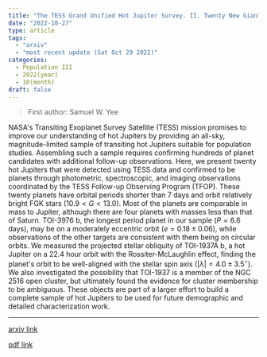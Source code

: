 ```yaml
---
title: "The TESS Grand Unified Hot Jupiter Survey. II. Twenty New Giant Planets"
date: "2022-10-27"
type: article
tags:
  - "arxiv"
  - "most recent update (Sat Oct 29 2022)"
categories:
  - Population III
  - 2022(year)
  - 10(month)
draft: false
---
```


> First author: Samuel W. Yee

 NASA's Transiting Exoplanet Survey Satellite (TESS) mission promises to
improve our understanding of hot Jupiters by providing an all-sky,
magnitude-limited sample of transiting hot Jupiters suitable for population
studies. Assembling such a sample requires confirming hundreds of planet
candidates with additional follow-up observations. Here, we present twenty hot
Jupiters that were detected using TESS data and confirmed to be planets through
photometric, spectroscopic, and imaging observations coordinated by the TESS
Follow-up Observing Program (TFOP). These twenty planets have orbital periods
shorter than 7 days and orbit relatively bright FGK stars ($10.9 < G < 13.0$).
Most of the planets are comparable in mass to Jupiter, although there are four
planets with masses less than that of Saturn. TOI-3976 b, the longest period
planet in our sample ($P = 6.6$ days), may be on a moderately eccentric orbit
($e = 0.18\pm0.06$), while observations of the other targets are consistent
with them being on circular orbits. We measured the projected stellar obliquity
of TOI-1937A b, a hot Jupiter on a 22.4 hour orbit with the Rossiter-McLaughlin
effect, finding the planet's orbit to be well-aligned with the stellar spin
axis ($|\lambda| = 4.0\pm3.5^\circ$). We also investigated the possibility that
TOI-1937 is a member of the NGC 2516 open cluster, but ultimately found the
evidence for cluster membership to be ambiguous. These objects are part of a
larger effort to build a complete sample of hot Jupiters to be used for future
demographic and detailed characterization work.

---
[arxiv link](http://arxiv.org/abs/2210.15473v1)

[pdf link](http://arxiv.org/pdf/2210.15473v1)
